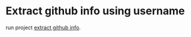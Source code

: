  # Extract github info using username
run project [extract github info](http://extract-github-info.surge.sh/).
